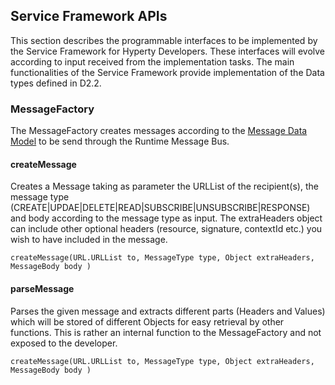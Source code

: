 Service Framework APIs
-----------------------
This section describes the programmable interfaces to be implemented by the Service Framework for Hyperty Developers. These interfaces will evolve according to input received from the implementation tasks. The main functionalities of the Service Framework provide implementation of the Data types defined in D2.2.

### MessageFactory

The MessageFactory creates messages according to the [Message Data Model](https://github.com/reTHINK-project/architecture/tree/master/docs/datamodel/message) to be send through the Runtime Message Bus. 

#### createMessage
Creates a Message taking as parameter the URLList of the recipient(s), the message type (CREATE|UPDAE|DELETE|READ|SUBSCRIBE|UNSUBSCRIBE|RESPONSE) and body according to the message type as input. The extraHeaders object can include other  optional headers (resource, signature, contextId etc.) you wish to have included in the message.  

```
createMessage(URL.URLList to, MessageType type, Object extraHeaders, MessageBody body )
```

#### parseMessage
Parses the given message and extracts different parts (Headers and Values) which will be stored of different Objects for easy retrieval by other functions. This is rather an internal function to the MessageFactory and not exposed to the developer.

```
createMessage(URL.URLList to, MessageType type, Object extraHeaders, MessageBody body )
```
####

